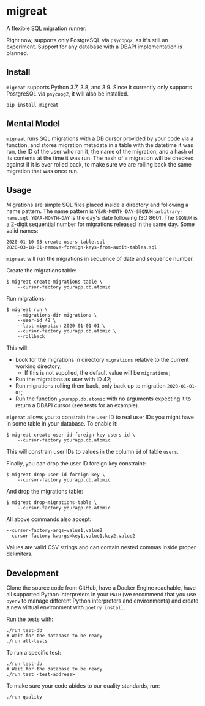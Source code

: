 # migreat

A flexible SQL migration runner.

Right now, supports only PostgreSQL via `psycopg2`, as it's still an experiment. Support for any database with a DBAPI implementation is planned.

## Install

`migreat` supports Python 3.7, 3.8, and 3.9. Since it currently only supports PostgreSQL via `psycopg2`, it will also be installed.

```
pip install migreat
```

## Mental Model

`migreat` runs SQL migrations with a DB cursor provided by your code via a function, and stores migration metadata in a table with the datetime it was run, the ID of the user who ran it, the name of the migration, and a hash of its contents at the time it was run. The hash of a migration will be checked against if it is ever rolled back, to make sure we are rolling back the same migration that was once run.

## Usage

Migrations are simple SQL files placed inside a directory and following a name pattern. The name pattern is `YEAR-MONTH-DAY-SEQNUM-arbitrary-name.sql`. `YEAR-MONTH-DAY` is the day's date following ISO 8601. The `SEQNUM` is a 2-digit sequential number for migrations released in the same day. Some valid names:

```
2020-01-10-03-create-users-table.sql
2020-03-18-01-remove-foreign-keys-from-audit-tables.sql
```

`migreat` will run the migrations in sequence of date and sequence number.

Create the migrations table:

```
$ migreat create-migrations-table \
    --cursor-factory yourapp.db.atomic
```

Run migrations:

```
$ migreat run \
    --migrations-dir migrations \
    --user-id 42 \
    --last-migration 2020-01-01-01 \
    --cursor-factory yourapp.db.atomic \
    --rollback
```

This will:

- Look for the migrations in directory `migrations` relative to the current working directory;
  - If this is not supplied, the default value will be `migrations`;
- Run the migrations as user with ID 42;
- Run migrations rolling them back, only back up to migration `2020-01-01-01`;
- Run the function `yourapp.db.atomic` with no arguments expecting it to return a DBAPI cursor (see tests for an example).

`migreat` allows you to constrain the user ID to real user IDs you might have in some table in your database. To enable it:

```
$ migreat create-user-id-foreign-key users id \
    --cursor-factory yourapp.db.atomic
```

This will constrain user IDs to values in the column `id` of table `users`.

Finally, you can drop the user ID foreign key constraint:

```
$ migreat drop-user-id-foreign-key \
    --cursor-factory yourapp.db.atomic
```

And drop the migrations table:

```
$ migreat drop-migrations-table \
    --cursor-factory yourapp.db.atomic
```

All above commands also accept:

```
--cursor-factory-args=value1,value2
--cursor-factory-kwargs=key1,value1,key2,value2
```

Values are valid CSV strings and can contain nested commas inside proper delimiters.

## Development

Clone the source code from GitHub, have a Docker Engine reachable, have all supported Python interpreters in your `PATH` (we recommend that you use `pyenv` to manage different Python interpreters and environments) and create a new virtual environment with `poetry install`.

Run the tests with:

```
./run test-db
# Wait for the database to be ready
./run all-tests
```

To run a specific test:

```
./run test-db
# Wait for the database to be ready
./run test <test-address>
```

To make sure your code abides to our quality standards, run:

```
./run quality
```
